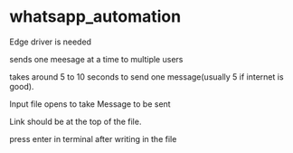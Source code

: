 # whatsapp_automation

Edge driver is needed

sends one meesage at a time to multiple users

takes around 5 to 10 seconds to send one message(usually 5 if internet is good).

Input file opens to take Message to be sent

Link should be at the top of the file.

press enter in terminal after writing in the file
